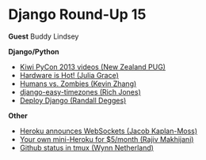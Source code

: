 # Django Round-Up 15

**Guest**
Buddy Lindsey

**Django/Python**

* [Kiwi PyCon 2013 videos (New Zealand PUG)](https://www.youtube.com/playlist?list=PLBGl1tVyiWQSo72G6Epf0WUrLqD1edGcA)
* [Hardware is Hot! (Julia Grace)](http://juliahgrace.com/intro-hardware-hacking-arduino.html)
* [Humans vs. Zombies (Kevin Zhang)](https://uchicagohvz.org/about/)
* [django-easy-timezones (Rich Jones)](http://gun.io/blog/django-easy-timezones/)
* [Deploy Django (Randall Degges)](http://www.deploydjango.com/)

**Other**

* [Heroku announces WebSockets (Jacob Kaplan-Moss)](https://blog.heroku.com/archives/2013/10/8/websockets-public-beta)
* [Your own mini-Heroku for $5/month (Rajiv Makhijani)](http://blog.rajivm.com/your-own-mini-heroku-for-5-dollars-per-month.html)
* [Github status in tmux (Wynn Netherland)](https://github.com/pengwynn/dotfiles/commit/ee35bfe920f214c2785eea85ea8447308a0f2733#commitcomment-4330031)